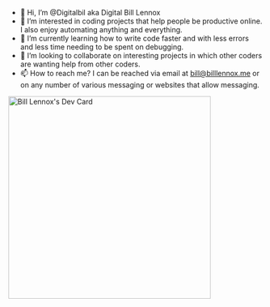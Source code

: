 - 👋 Hi, I’m @Digitalbil aka Digital Bill Lennox
- 👀 I’m interested in coding projects that help people be productive online. I also enjoy automating anything and everything.
- 🌱 I’m currently learning how to write code faster and with less errors and less time needing to be spent on debugging. 
- 💞️ I’m looking to collaborate on interesting projects in which other coders are wanting help from other coders.
- 📫 How to reach me? I can be reached via email at bill@billlennox.me or on any number of various messaging or websites that allow messaging.

<a href="https://app.daily.dev/Digitalbil"><img src="https://api.daily.dev/devcards/d46cebd8016a4523ae8f1b55130dd9de.png?r=u71" width="400" alt="Bill Lennox's Dev Card"/></a>


<!---
Digitalbil/Digitalbil is a ✨ special ✨ repository because its `README.md` (this file) appears on your GitHub profile.
You can click the Preview link to take a look at your changes.
--->
